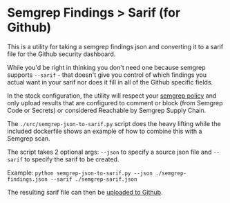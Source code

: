 # Semgrep Findings > Sarif (for Github)
This is a utility for taking a semgrep findings json and converting it to a sarif file for the Github security dashboard.

While you'd be right in thinking you don't need one because semgrep supports `--sarif` - that doesn't give you control of which findings you actual want in your sarif nor does it fill in all of the Github specific fields.

In the stock configuration, the utility will respect your [semgrep policy](https://semgrep.dev/docs/semgrep-code/policies) and only upload results that are configured to comment or block (from Semgrep Code or Secrets) or considered Reachable by Semgrep Supply Chain.

The `./src/semgrep-json-to-sarif.py` script does the heavy lifting while the included dockerfile shows an example of how to combine this with a Semgrep scan.

The script takes 2 optional args: `--json` to specify a source json file and `--sarif` to specify the sarif to be created.

Example:
```python semgrep-json-to-sarif.py --json ./semgrep-findings.json --sarif ./semgrep-sarif.json```

The resulting sarif file can then be [uploaded to Github](https://docs.github.com/en/code-security/code-scanning/integrating-with-code-scanning/uploading-a-sarif-file-to-github).
